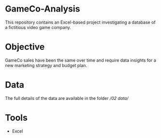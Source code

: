# GameCo-Analysis

This repository contains an Excel-based project investigating a database of a fictitious video game company. 

#  Objective 

GameCo sales have been the same over time and require data insights for a new marketing strategy and budget plan.

#  Data 

The full details of the data are available in the folder _/02 data/_

# Tools

- Excel
